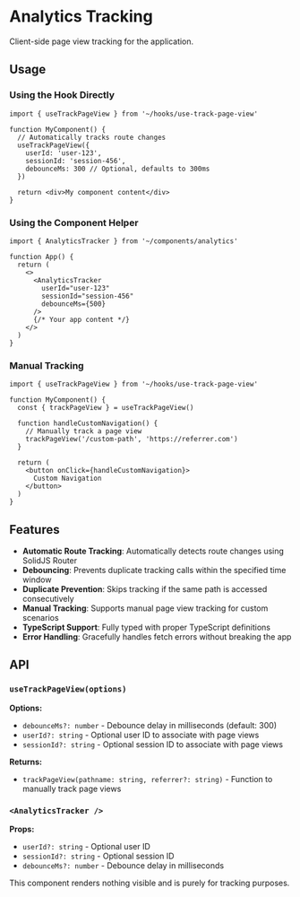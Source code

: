 # Analytics Tracking

Client-side page view tracking for the application.

## Usage

### Using the Hook Directly

```tsx
import { useTrackPageView } from '~/hooks/use-track-page-view'

function MyComponent() {
  // Automatically tracks route changes
  useTrackPageView({
    userId: 'user-123',
    sessionId: 'session-456',
    debounceMs: 300 // Optional, defaults to 300ms
  })

  return <div>My component content</div>
}
```

### Using the Component Helper

```tsx
import { AnalyticsTracker } from '~/components/analytics'

function App() {
  return (
    <>
      <AnalyticsTracker 
        userId="user-123"
        sessionId="session-456"
        debounceMs={500}
      />
      {/* Your app content */}
    </>
  )
}
```

### Manual Tracking

```tsx
import { useTrackPageView } from '~/hooks/use-track-page-view'

function MyComponent() {
  const { trackPageView } = useTrackPageView()

  function handleCustomNavigation() {
    // Manually track a page view
    trackPageView('/custom-path', 'https://referrer.com')
  }

  return (
    <button onClick={handleCustomNavigation}>
      Custom Navigation
    </button>
  )
}
```

## Features

- **Automatic Route Tracking**: Automatically detects route changes using SolidJS Router
- **Debouncing**: Prevents duplicate tracking calls within the specified time window
- **Duplicate Prevention**: Skips tracking if the same path is accessed consecutively
- **Manual Tracking**: Supports manual page view tracking for custom scenarios
- **TypeScript Support**: Fully typed with proper TypeScript definitions
- **Error Handling**: Gracefully handles fetch errors without breaking the app

## API

### `useTrackPageView(options)`

**Options:**
- `debounceMs?: number` - Debounce delay in milliseconds (default: 300)
- `userId?: string` - Optional user ID to associate with page views
- `sessionId?: string` - Optional session ID to associate with page views

**Returns:**
- `trackPageView(pathname: string, referrer?: string)` - Function to manually track page views

### `<AnalyticsTracker />`

**Props:**
- `userId?: string` - Optional user ID
- `sessionId?: string` - Optional session ID  
- `debounceMs?: number` - Debounce delay in milliseconds

This component renders nothing visible and is purely for tracking purposes.
